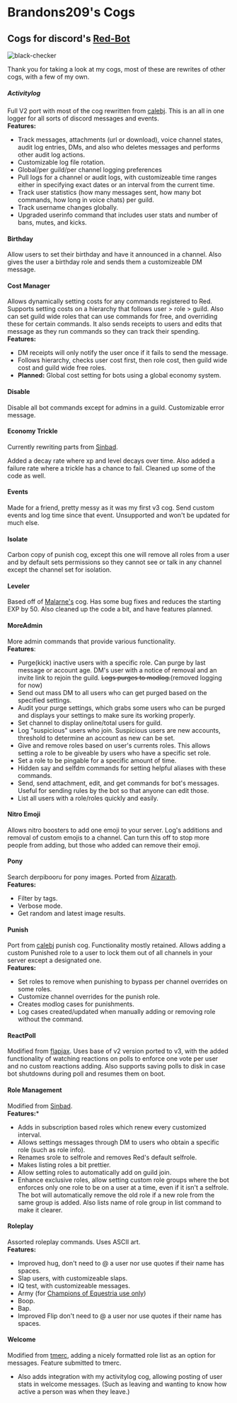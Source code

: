 # Brandons209's Cogs
## Cogs for discord's [Red-Bot](https://github.com/Cog-Creators/Red-DiscordBot)
![black-checker](https://github.com/brandons209/Red-bot-Cogs/workflows/black-checker/badge.svg)


Thank you for taking a look at my cogs, most of these are rewrites of other cogs, with a few of my own.


##### Activitylog
Full V2 port with most of the cog rewritten from [calebj](https://github.com/calebj/calebj-cogs). This is an all in one logger for all sorts of discord messages and events.    
**Features:**
- Track messages, attachments (url or download), voice channel states, audit log entries, DMs, and also who deletes messages and performs other audit log actions.
- Customizable log file rotation.
- Global/per guild/per channel logging preferences
- Pull logs for a channel or audit logs, with customizeable time ranges either in specifying exact dates or an interval from the current time.
- Track user statistics (how many messages sent, how many bot commands, how long in voice chats) per guild.
- Track username changes globally.
- Upgraded userinfo command that includes user stats and number of bans, mutes, and kicks.


#### Birthday
Allow users to set their birthday and have it announced in a channel. Also gives the user a birthday role and sends them a customizeable DM message.


#### Cost Manager
Allows dynamically setting costs for any commands registered to Red. Supports setting costs on a hierarchy that follows user > role > guild. Also can set guild wide roles that can use commands for free, and overriding these for certain commands. It also sends receipts to users and edits that message as they run commands so they can track their spending.    
**Features:**
- DM receipts will only notify the user once if it fails to send the message.
- Follows hierarchy, checks user cost first, then role cost, then guild wide cost and guild wide free roles.
- **Planned:** Global cost setting for bots using a global economy system.


#### Disable
Disable all bot commands except for admins in a guild. Customizable error message.


#### Economy Trickle
Currently rewriting parts from [Sinbad](https://github.com/mikeshardmind/SinbadCogs).

Added a decay rate where xp and level decays over time. Also added a failure rate where a trickle has a chance to fail. Cleaned up some of the code as well.


#### Events
Made for a friend, pretty messy as it was my first v3 cog. Send custom events and log time since that event. Unsupported and won't be updated for much else.


#### Isolate
Carbon copy of punish cog, except this one will remove all roles from a user and by default sets permissions so they cannot see or talk in any channel except the channel set for isolation.


#### Leveler
Based off of [Malarne's](https://github.com/Malarne/discord_cogs) cog. Has some bug fixes and reduces the starting EXP by 50. Also cleaned up the code a bit, and have features planned.


#### MoreAdmin
More admin commands that provide various functionality.    
**Features**:
- Purge(kick) inactive users with a specific role. Can purge by last message or account age. DM's user with a notice of removal and an invite link to rejoin the guild. ~~Logs purges to modlog.~~(removed logging for now)
- Send out mass DM to all users who can get purged based on the specified settings.
- Audit your purge settings, which grabs some users who can be purged and displays your settings to make sure its working properly.
- Set channel to display online/total users for guild.
- Log "suspicious" users who join. Suspicious users are new accounts, threshold to determine an account as new can be set.
- Give and remove roles based on user's currents roles. This allows setting a role to be giveable by users who have a specific set role.
- Set a role to be pingable for a specific amount of time.
- Hidden say and selfdm commands for setting helpful aliases with these commands.
- Send, send attachment, edit, and get commands for bot's messages. Useful for sending rules by the bot so that anyone can edit those.
- List all users with a role/roles quickly and easily.


#### Nitro Emoji
Allows nitro boosters to add one emoji to your server. Log's additions and removal of custom emojis to a channel. Can turn this off to stop more people from adding, but those who added can remove their emoji.


#### Pony
Search derpibooru for pony images. Ported from [Alzarath](https://github.com/Alzarath/Booru-Cogs).    
**Features:**   
- Filter by tags.
- Verbose mode.
- Get random and latest image results.


#### Punish
Port from [calebj](https://github.com/calebj/calebj-cogs) punish cog. Functionality mostly retained. Allows adding a custom Punished role to a user to lock them out of all channels in your server except a designated one.    
**Features:**
- Set roles to remove when punishing to bypass per channel overrides on some roles.
- Customize channel overrides for the punish role.
- Creates modlog cases for punishments.
- Log cases created/updated when manually adding or removing role without the command.


#### ReactPoll
Modified from [flapjax](https://github.com/flapjax/FlapJack-Cogs). Uses base of v2 version ported to v3, with the added functionality of watching reactions on polls to enforce one vote per user and no custom reactions adding. Also supports saving polls to disk in case bot shutdowns during poll and resumes them on boot.


#### Role Management
Modified from [Sinbad](https://github.com/mikeshardmind/SinbadCogs).    
**Features:***
- Adds in subscription based roles which renew every customized interval.
- Allows settings messages through DM to users who obtain a specific role (such as role info).
- Renames srole to selfrole and removes Red's default selfrole.
- Makes listing roles a bit prettier.
- Allow setting roles to automatically add on guild join.
- Enhance exclusive roles, allow setting custom role groups where the bot enforces only one role to be on a user at a time, even if it isn't a selfrole. The bot will automatically remove the old role if a new role from the same group is added. Also lists name of role group in list command to make it clearer.


#### Roleplay
Assorted roleplay commands. Uses ASCII art.    
**Features:**
- Improved hug, don't need to @ a user nor use quotes if their name has spaces.
- Slap users, with customizeable slaps.
- IQ test, with customizeable messages.
- Army (for [Champions of Equestria use only](http://discord.championsofequestria.town))
- Boop.
- Bap.
- Improved Flip don't need to @ a user nor use quotes if their name has spaces.


#### Welcome
Modified from [tmerc](https://github.com/tmercswims/tmerc-cogs), adding a nicely formatted role list as an option for messages. Feature submitted to tmerc.
- Also adds integration with my activitylog cog, allowing posting of user stats in welcome messages. (Such as leaving and wanting to know how active a person was when they leave.)
